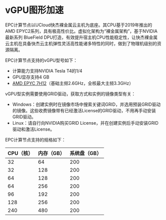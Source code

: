# vGPU图形加速

EPC计算节点以UCloud快杰裸金属云主机为底座。其CPU基于2019年推出的AMD EPYC2系列，具有极高性价比。虚拟化架构为“裸金属架构”，基于NVIDIA最新系列 BlueField DPU打造，有效提升宿主机CPU性能稳定性，让快杰裸金属云主机在具备快杰云主机弹性灵活高性能诸多特性的同时，做到了物理机级别的资源隔离。

EPC计算节点支持的vGPU型号如下：
* 计算能力支持NVIDIA Tesla T4的1/4
* GPU显存支持4 GB
* [AMD EPYC 7H12](https://www.amd.com/zh-hans/products/cpu/amd-epyc-7h12)（基础主频2.6GHz，全核最大主频3.3GHz）

vGPU型实例需要使用GRID驱动，获取方式和实例的镜像类型有关：
* Windows：创建实例时在镜像市场中搜索关键词GRID，并选用预装GRID驱动的镜像。这些收费镜像带有已经激活License的GRID驱动，不用再手动安装GRID驱动。
* Linux：请自行向NVIDIA购买GRID License，并在创建实例后手动安装GRID驱动和激活License。

EPC计算节点支持的规格如下：

| CPU（核） | 内存（GB） | 系统盘（GB） |
|-----|-----|-----------|
| 32 | 64 | 200 |
| 32 | 128 | 200 |
| 64 | 128 | 200 |
| 64 | 256 | 200 |
| 96 | 192 | 200 |
| 128 | 256 | 200 |
| 240 | 480 | 200 |  
